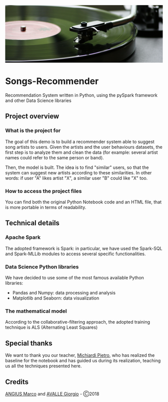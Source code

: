 <img src="cover.jpg" />

# Songs-Recommender
Recommendation System written in Python, using the pySpark framework and other Data Science libraries

## Project overview
### What is the project for
The goal of this demo is to build a recommender system able to suggest song artists to users. Given the artists and the user behaviours datasets, the first step is to analyze them and clean the data (for example: several artist names could refer to the same person or band).

Then, the model is built. The idea is to find "similar" users, so that the system can suggest new artists according to these similarities. In other words: if user "A" likes artist "X", a similar user "B" could like "X" too.

### How to access the project files
You can find both the original Python Notebook code and an HTML file, that is more portable in terms of readability.

## Technical details
### Apache Spark
The adopted framework is Spark: in particular, we have used the Spark-SQL and Spark-MLLib modules to access several specific functionalities.

### Data Science Python libraries
We have decided to use some of the most famous available Python libraries:
- Pandas and Numpy: data processing and analysis
- Matplotlib and Seaborn: data visualization

### The mathematical model
According to the collaborative-filtering approach, the adopted training technique is ALS (Alternating Least Squares)

## Special thanks
We want to thank you our teacher, <a href="https://github.com/michiard" target="_blank">Michiardi Pietro</a>, who has realized the baseline for the notebook and has guided us during its realization, teaching us all the techniques presented here.

## Credits
<a href="https://github.com/MrAngius" target="_blank">ANGIUS Marco</a> and <a href="https://github.com/gavalle94" target="_blank">AVALLE Giorgio</a> - Ⓒ2018
